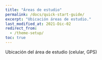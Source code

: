 ```yaml
---
title: "Áreas de estudio"
permalink: /docs/quick-start-guide/
excerpt: "Ubicación áreas de estudio."
last_modified_at: 2021-Dic-02
redirect_from:
  - /theme-setup/
toc: true
---
```



Ubicación del área de estudio (celular, GPS)
